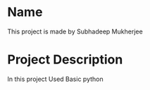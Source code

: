 # Name
This project is made by Subhadeep Mukherjee
# Project Description
In this project Used Basic python 